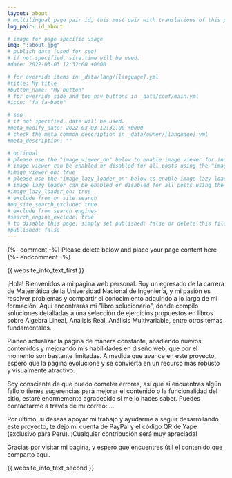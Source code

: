 ```yaml
---
layout: about
# multilingual page pair id, this must pair with translations of this page. (This name must be unique)
lng_pair: id_about

# image for page specific usage
img: ":about.jpg"
# publish date (used for seo)
# if not specified, site.time will be used.
#date: 2022-03-03 12:32:00 +0000

# for override items in _data/lang/[language].yml
#title: My title
#button_name: "My button"
# for override side_and_top_nav_buttons in _data/conf/main.yml
#icon: "fa fa-bath"

# seo
# if not specified, date will be used.
#meta_modify_date: 2022-03-03 12:32:00 +0000
# check the meta_common_description in _data/owner/[language].yml
#meta_description: ""

# optional
# please use the "image_viewer_on" below to enable image viewer for individual pages or posts (_posts/ or [language]/_posts folders).
# image viewer can be enabled or disabled for all posts using the "image_viewer_posts: true" setting in _data/conf/main.yml.
#image_viewer_on: true
# please use the "image_lazy_loader_on" below to enable image lazy loader for individual pages or posts (_posts/ or [language]/_posts folders).
# image lazy loader can be enabled or disabled for all posts using the "image_lazy_loader_posts: true" setting in _data/conf/main.yml.
#image_lazy_loader_on: true
# exclude from on site search
#on_site_search_exclude: true
# exclude from search engines
#search_engine_exclude: true
# to disable this page, simply set published: false or delete this file
#published: false
---
```


{%- comment -%} Please delete below and place your page content here {%- endcomment -%}

{{ website_info_text_first }}

¡Hola! Bienvenidos a mi página web personal. Soy un egresado de la carrera de Matemática de la Universidad Nacional de Ingeniería, y mi pasión es resolver problemas y compartir el conocimiento adquirido a lo largo de mi formación. Aquí encontrarás mi "libro solucionario", donde compilo soluciones detalladas a una selección de ejercicios propuestos en libros sobre Álgebra Lineal, Análisis Real, Análisis Multivariable, entre otros temas fundamentales.

Planeo actualizar la página de manera constante, añadiendo nuevos contenidos y mejorando mis habilidades en diseño web, que por el momento son bastante limitadas. A medida que avance en este proyecto, espero que la página evolucione y se convierta en un recurso más robusto y visualmente atractivo.

Soy consciente de que puedo cometer errores, así que si encuentras algún fallo o tienes sugerencias para mejorar el contenido o la funcionalidad del sitio, estaré enormemente agradecido si me lo haces saber. Puedes contactarme a través de mi correo: ...

Por último, si deseas apoyar mi trabajo y ayudarme a seguir desarrollando este proyecto, te dejo mi cuenta de PayPal y el código QR de Yape (exclusivo para Perú). ¡Cualquier contribución será muy apreciada!

Gracias por visitar mi página, y espero que encuentres útil el contenido que comparto aquí.

{{ website_info_text_second }}
